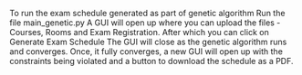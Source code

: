 To run the exam schedule generated as part of genetic algorithm 
Run the file main_genetic.py 
A GUI will open up where you can upload the files - Courses, Rooms and Exam Registration. 
After which you can click on Generate Exam Schedule
The GUI will close as the genetic algorithm runs and converges.
Once, it fully converges, a new GUI will open up with the constraints being violated and a button to download the schedule as a PDF.